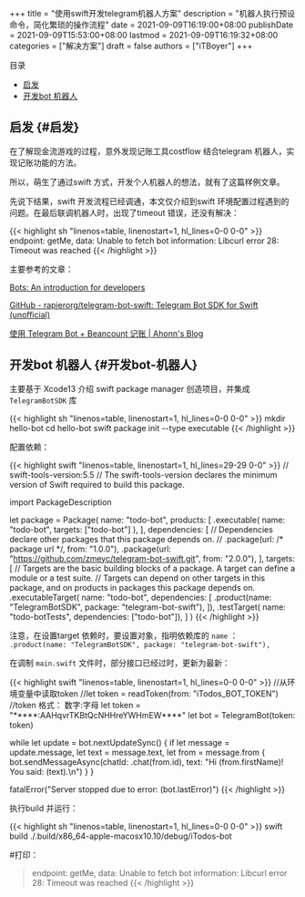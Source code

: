 +++
title = "使用swift开发telegram机器人方案"
description = "机器人执行预设命令，简化繁琐的操作流程"
date = 2021-09-09T16:19:00+08:00
publishDate = 2021-09-09T15:53:00+08:00
lastmod = 2021-09-09T16:19:32+08:00
categories = ["解决方案"]
draft = false
authors = ["iTBoyer"]
+++

<div class="ox-hugo-toc toc">
<div></div>

<div class="heading">&#30446;&#24405;</div>

- [启发](#启发)
- [开发bot 机器人](#开发bot-机器人)

</div>
<!--endtoc-->


## 启发 {#启发}

在了解现金流游戏的过程，意外发现记账工具costflow 结合telegram 机器人，实现记账功能的方法。  

所以，萌生了通过swift 方式，开发个人机器人的想法，就有了这篇样例文章。  

先说下结果，swift 开发流程已经调通，本文仅介绍到swift 环境配置过程遇到的问题。在最后联调机器人时，出现了timeout 错误，还没有解决：  

{{< highlight sh "linenos=table, linenostart=1, hl_lines=0-0 0-0" >}}
endpoint: getMe, data:
Unable to fetch bot information: Libcurl error 28: Timeout was reached
{{< /highlight >}}

主要参考的文章：  

[Bots: An introduction for developers](https://core.telegram.org/bots#6-botfather)  

[GitHub - rapierorg/telegram-bot-swift: Telegram Bot SDK for Swift (unofficial)](https://github.com/rapierorg/telegram-bot-swift)  

[使用 Telegram Bot + Beancount 记账 | Ahonn&#x27;s Blog](https://www.ahonn.me/blog/use-telegram-bot-and-beancount-for-accounting)  


## 开发bot 机器人 {#开发bot-机器人}

主要基于 Xcode13 介绍 swift package manager 创造项目，并集成 `TelegramBotSDK` 库  

{{< highlight sh "linenos=table, linenostart=1, hl_lines=0-0 0-0" >}}
mkdir hello-bot
cd hello-bot
swift package init --type executable
{{< /highlight >}}

配置依赖：  

{{< highlight swift "linenos=table, linenostart=1, hl_lines=29-29 0-0" >}}
// swift-tools-version:5.5
// The swift-tools-version declares the minimum version of Swift required to build this package.

import PackageDescription

let package = Package(
    name: "todo-bot",
    products: [
      .executable(
            name: "todo-bot",
            targets: ["todo-bot"]
      ),
    ],
    dependencies: [
        // Dependencies declare other packages that this package depends on.
        // .package(url: /* package url */, from: "1.0.0"),
      .package(url: "https://github.com/zmeyc/telegram-bot-swift.git", from: "2.0.0"),
    ],
    targets: [
        // Targets are the basic building blocks of a package. A target can define a module or a test suite.
        // Targets can depend on other targets in this package, and on products in packages this package depends on.
        .executableTarget(
            name: "todo-bot",
            dependencies: [
              .product(name: "TelegramBotSDK", package: "telegram-bot-swift"),
            ]),
        .testTarget(
            name: "todo-botTests",
            dependencies: ["todo-bot"]),
    ]
)
{{< /highlight >}}

注意，在设置target 依赖时，要设置对象，指明依赖库的 `name` ： `.product(name: "TelegramBotSDK", package: "telegram-bot-swift"),`  

在调制 `main.swift` 文件时，部分接口已经过时，更新为最新：  

{{< highlight swift "linenos=table, linenostart=1, hl_lines=0-0 0-0" >}}
//从环境变量中读取token
//let token = readToken(from: "iTodos_BOT_TOKEN")
//token 格式： 数字:字母
let token = "*****:AAHqvrTKBtQcNHHreYWHmEW****"
let bot = TelegramBot(token: token)

while let update = bot.nextUpdateSync() {
    if let message = update.message, let text = message.text, let from = message.from {
        bot.sendMessageAsync(chatId: .chat(from.id), text: "Hi \(from.firstName)! You said: \(text).\n")
    }
}

fatalError("Server stopped due to error: \(bot.lastError)")
{{< /highlight >}}

执行build 并运行：  

{{< highlight sh "linenos=table, linenostart=1, hl_lines=0-0 0-0" >}}
swift build
./.build/x86_64-apple-macosx10.10/debug/iTodos-bot

#打印：
>endpoint: getMe, data:
>Unable to fetch bot information: Libcurl error 28: Timeout was reached
{{< /highlight >}}
